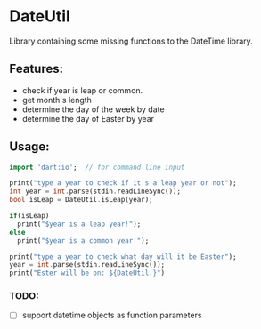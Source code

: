 # DateUtil

Library containing some missing functions to the DateTime library.

## Features:
- check if year is leap or common.
- get month's length
- determine the day of the week by date
- determine the day of Easter by year

## Usage:
```dart
import 'dart:io';  // for command line input

print("type a year to check if it's a leap year or not");
int year = int.parse(stdin.readLineSync());
bool isLeap = DateUtil.isLeap(year);

if(isLeap)
  print("$year is a leap year!");
else
  print("$year is a common year!");

print("type a year to check what day will it be Easter");
year = int.parse(stdin.readLineSync());
print("Ester will be on: ${DateUtil.}")
```

### TODO:
- [ ] support datetime objects as function parameters
